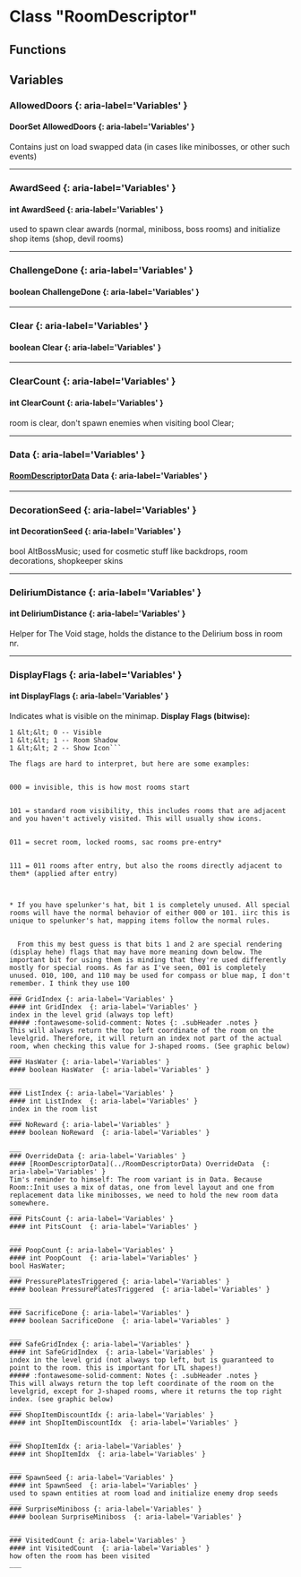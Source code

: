 # Class "RoomDescriptor"
## Functions
## Variables
### AllowedDoors {: aria-label='Variables' }
#### DoorSet AllowedDoors  {: aria-label='Variables' }
Contains just on load swapped data (in cases like minibosses, or other such events) 
___ 
### AwardSeed {: aria-label='Variables' }
#### int AwardSeed  {: aria-label='Variables' }
used to spawn clear awards (normal, miniboss, boss rooms) and initialize shop items (shop, devil rooms) 
___ 
### ChallengeDone {: aria-label='Variables' }
#### boolean ChallengeDone  {: aria-label='Variables' }

___ 
### Clear {: aria-label='Variables' }
#### boolean Clear  {: aria-label='Variables' }

___ 
### ClearCount {: aria-label='Variables' }
#### int ClearCount  {: aria-label='Variables' }
room is clear, don't spawn enemies when visiting bool Clear; 
___ 
### Data {: aria-label='Variables' }
#### [RoomDescriptorData](../RoomDescriptorData) Data  {: aria-label='Variables' }

___ 
### DecorationSeed {: aria-label='Variables' }
#### int DecorationSeed  {: aria-label='Variables' }
bool AltBossMusic; used for cosmetic stuff like backdrops, room decorations, shopkeeper skins 
___ 
### DeliriumDistance {: aria-label='Variables' }
#### int DeliriumDistance  {: aria-label='Variables' }
Helper for The Void stage, holds the distance to the Delirium boss in room nr. 
___ 
### DisplayFlags {: aria-label='Variables' }
#### int DisplayFlags  {: aria-label='Variables' }

Indicates what is visible on the minimap.
**Display Flags (bitwise):**
```:::cpp 1 &lt;&lt; -1 -- Invisible
1 &lt;&lt; 0 -- Visible
1 &lt;&lt; 1 -- Room Shadow
1 &lt;&lt; 2 -- Show Icon```

The flags are hard to interpret, but here are some examples:


000 = invisible, this is how most rooms start


101 = standard room visibility, this includes rooms that are adjacent and you haven't actively visited. This will usually show icons.


011 = secret room, locked rooms, sac rooms pre-entry*


111 = 011 rooms after entry, but also the rooms directly adjacent to them* (applied after entry)



* If you have spelunker's hat, bit 1 is completely unused. All special rooms will have the normal behavior of either 000 or 101. iirc this is unique to spelunker's hat, mapping items follow the normal rules.


  From this my best guess is that bits 1 and 2 are special rendering (display hehe) flags that may have more meaning down below. The important bit for using them is minding that they're used differently mostly for special rooms. As far as I've seen, 001 is completely unused. 010, 100, and 110 may be used for compass or blue map, I don't remember. I think they use 100
___ 
### GridIndex {: aria-label='Variables' }
#### int GridIndex  {: aria-label='Variables' }
index in the level grid (always top left) 
##### :fontawesome-solid-comment: Notes {: .subHeader .notes }
This will always return the top left coordinate of the room on the levelgrid. Therefore, it will return an index not part of the actual room, when checking this value for J-shaped rooms. (See graphic below)
___ 
### HasWater {: aria-label='Variables' }
#### boolean HasWater  {: aria-label='Variables' }

___ 
### ListIndex {: aria-label='Variables' }
#### int ListIndex  {: aria-label='Variables' }
index in the room list 
___ 
### NoReward {: aria-label='Variables' }
#### boolean NoReward  {: aria-label='Variables' }

___ 
### OverrideData {: aria-label='Variables' }
#### [RoomDescriptorData](../RoomDescriptorData) OverrideData  {: aria-label='Variables' }
Tim's reminder to himself: The room variant is in Data. Because Room::Init uses a mix of datas, one from level layout and one from replacement data like minibosses, we need to hold the new room data somewhere. 
___ 
### PitsCount {: aria-label='Variables' }
#### int PitsCount  {: aria-label='Variables' }

___ 
### PoopCount {: aria-label='Variables' }
#### int PoopCount  {: aria-label='Variables' }
bool HasWater; 
___ 
### PressurePlatesTriggered {: aria-label='Variables' }
#### boolean PressurePlatesTriggered  {: aria-label='Variables' }

___ 
### SacrificeDone {: aria-label='Variables' }
#### boolean SacrificeDone  {: aria-label='Variables' }

___ 
### SafeGridIndex {: aria-label='Variables' }
#### int SafeGridIndex  {: aria-label='Variables' }
index in the level grid (not always top left, but is guaranteed to point to the room. this is important for LTL shapes!) 
##### :fontawesome-solid-comment: Notes {: .subHeader .notes }
This will always return the top left coordinate of the room on the levelgrid, except for J-shaped rooms, where it returns the top right index. (see graphic below) 
___ 
### ShopItemDiscountIdx {: aria-label='Variables' }
#### int ShopItemDiscountIdx  {: aria-label='Variables' }

___ 
### ShopItemIdx {: aria-label='Variables' }
#### int ShopItemIdx  {: aria-label='Variables' }

___ 
### SpawnSeed {: aria-label='Variables' }
#### int SpawnSeed  {: aria-label='Variables' }
used to spawn entities at room load and initialize enemy drop seeds 
___ 
### SurpriseMiniboss {: aria-label='Variables' }
#### boolean SurpriseMiniboss  {: aria-label='Variables' }

___ 
### VisitedCount {: aria-label='Variables' }
#### int VisitedCount  {: aria-label='Variables' }
how often the room has been visited 
___ 
